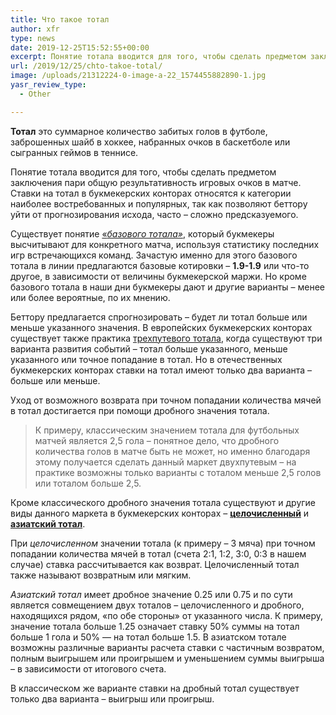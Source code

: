 ```yaml
---
title: Что такое тотал
author: xfr
type: news
date: 2019-12-25T15:52:55+00:00
excerpt: Понятие тотала вводится для того, чтобы сделать предметом заключения пари общую результативность игровых очков в матче...
url: /2019/12/25/chto-takoe-total/
image: /uploads/21312224-0-image-a-22_1574455882890-1.jpg
yasr_review_type:
  - Other

---
```

**Тотал** это суммарное количество забитых голов в футболе, заброшенных шайб в хоккее, набранных очков в баскетболе или сыгранных геймов в теннисе.

Понятие тотала вводится для того, чтобы сделать предметом заключения пари общую результативность игровых очков в матче. Ставки на тотал в букмекерских конторах относятся к категории наиболее востребованных и популярных, так как позволяют беттору уйти от прогнозирования исхода, часто – сложно предсказуемого.

Существует понятие <span style="text-decoration: underline;">&#171;<em>базового тотала&#187;</em></span>, который букмекеры высчитывают для конкретного матча, используя статистику последних игр встречающихся команд. Зачастую именно для этого базового тотала в линии предлагаются базовые котировки – **1.9-1.9** или что-то другое, в зависимости от величины букмекерской маржи. Но кроме базового тотала в наши дни букмекеры дают и другие варианты – менее или более вероятные, по их мнению.

Беттору предлагается спрогнозировать – будет ли тотал больше или меньше указанного значения. В европейских букмекерских конторах существует также практика <span style="text-decoration: underline;">трехпутевого тотала</span>, когда существуют три варианта развития событий – тотал больше указанного, меньше указанного или точное попадание в тотал. Но в отечественных букмекерских конторах ставки на тотал имеют только два варианта – больше или меньше.

Уход от возможного возврата при точном попадании количества мячей в тотал достигается при помощи дробного значения тотала.

> К примеру, классическим значением тотала для футбольных матчей является 2,5 гола – понятное дело, что дробного количества голов в матче быть не может, но именно благодаря этому получается сделать данный маркет двухпутевым – на практике возможны только варианты с тоталом меньше 2,5 голов или тоталом больше 2,5.

Кроме классического дробного значения тотала существуют и другие виды данного маркета в букмекерских конторах – **<span style="text-decoration: underline;">целочисленный</span>** и **<span style="text-decoration: underline;">азиатский тотал</span>**.

При _целочисленном_ значении тотала (к примеру – 3 мяча) при точном попадании количества мячей в тотал (счета 2:1, 1:2, 3:0, 0:3 в нашем случае) ставка рассчитывается как возврат. Целочисленный тотал также называют возвратным или мягким.







_Азиатский тотал_ имеет дробное значение 0.25 или 0.75 и по сути является совмещением двух тоталов – целочисленного и дробного, находящихся рядом, &#171;по обе стороны&#187; от указанного числа. К примеру, значение тотала больше 1.25 означает ставку 50% суммы на тотал больше 1 гола и 50% &#8212; на тотал больше 1.5. В азиатском тотале возможны различные варианты расчета ставки с частичным возвратом, полным выигрышем или проигрышем и уменьшением суммы выигрыша – в зависимости от итогового счета.

В классическом же варианте ставки на дробный тотал существует только два варианта – выигрыш или проигрыш.